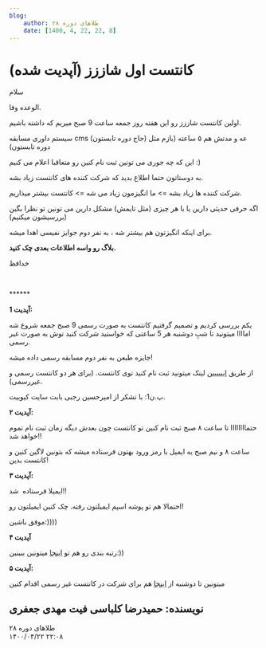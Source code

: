 ```yaml
---
blog:
    author: طلاهای دوره ۲۸
    date: [1400, 4, 22, 22, 8]
---
```

# کانتست اول شاززز (آپدیت شده)

<div class="cnt">
<p>سلام</p>
<p>الوعده وفا.</p>
<p>اولین کانتست شاززز رو این هفته روز جمعه ساعت 9 صبح میریم که داشته باشیم.</p>
<p>سیستم داوری مسابقه cms (جاج دوره تابستون) عه و مدتش هم ۵ ساعته (بازم مثل دوره تابستون)</p>
<p>این که چه جوری می تونین ثبت نام کنین رو متعاقبا اعلام می کنیم :)</p>
<p>به دوستاتون حتما اطلاع بدید که شرکت کننده های کانتست زیاد بشه.</p>
<p>شرکت کننده ها زیاد بشه =&gt; ما انگیزمون زیاد می شه =&gt; کانتست بیشتر میذاریم.</p>
<p>اگه حرفی حدیثی دارین یا با هر چیزی (مثل تایمش) مشکل دارین می تونین تو نظرا بگین (بررسیشون میکنیم)</p>
<p>برای اینکه انگیزتون هم بیشتر شه ، به نفر دوم جوایز نفیسی اهدا میشه.</p>
<p><b>بلاگ رو واسه اطلاعات بعدی چک کنید.</b></p>
<p>خدافظ</p>
<p><br/></p>
<p>******</p>
<p><b>آپدیت 1:</b></p>
<p>یکم بررسی کردیم و تصمیم گرفتیم کانتست به صورت رسمی 9 صبح جمعه شروع شه اماااا میتونید تا شبِ دوشنبه هر 5 ساعتی که خواستید شرکت کنید توش به صورت غیر رسمی.</p>
<p>جایزه طبعن به نفر دوم مسابقه رسمی داده میشه!</p>
<p>از طریق <a href="https://qubit.pythonanywhere.com/contest/" target="_blank">ایییییین</a> لینک میتونید ثبت نام کنید توی کانتست. (برای هر دو کانتست رسمی و غیررسمی).</p>
<p>پ.ن1: با تشکر از امیرحسین رجبی بابت سایت کیوبیت.</p>
<p><b>آپدیت ۲:</b></p>
<p>حتماااااااا تا ساعت ۸ صبح ثبت نام کنین تو کانتست چون بعدش دیگه زمان ثبت نام تموم خواهد شد!!</p>
<p>ساعت ۸ و نیم صبح یه ایمیل با رمز ورود بهتون فرستاده میشه که بتونین لاگین کنین و کانتست بدین!</p>
<p><b>آپدیت ۳:</b></p>
<p>ایمیلا فرستاده  شد!!</p>
<p>احتمالا هم تو پوشه اسپم ایمیلتون رفته. چک کنین ایمیلتون رو!</p>
<p>موفق باشین:))))</p>
<p><b>آپدیت ۴</b></p>
<p>رتبه بندی رو هم تو <a href="https://lh3.googleusercontent.com/ZmXcEUcAEfoZfY1lQmcmlJb2oPNjJfICETKrdmmB1GCsbY_fX5rkm6btOdaNeM-I8pNNlGwtcgX8LMbYDUmQYwYE0QhIuIPue71hmHtYhBJl0tIL1UJHnWlsPN1_8yG54xkmnsdUcuE3fj1gVUUEC0VNsML7cQiiUg8W8ypQEtsoSeWOuBhKmzllY54oeDU9lYFHGRPvPbMr3pmx3ny0WNhPgC6iZ16a7HuhWPUH_6oMWYlOzusDvGMZZBNEVlrn91y69ZIlbudDNEOW5Nch7Zn3naMrmKd6vnkcoBBJLg8hFRXhIQCVrDCxF5bEpOTKYSnpseLjEXuPGQPF8GaoZynaar5FkFauIkUFvG1khlaMGB7CmOWXgTaISRriXebXGHFTDNOK-ZShQUG6rMJWl6A8Byb6dgJ9YWAY2E9zqeKH7ph7MOuii6N4aDj-FmEr0F4hjXmcMlXCzubX77E9_gmxp-QSUUK0jljkNfM_vsWvc2on9zl-7AuvgyXGR0eAE_nHRV2rAaO2v6Gv5ucVAVWvy89iVmES6jLXX80HNcN5SYFT8_vCLiN_bfRk7gHhlLmFwc7TWFwc_LmNVr1g77ffrNO2Njy9Iqx5JmBCy6hXOyL7iwa4Zj2gcupJH2mubGwU2Go_F0gzzr_dImRrC_xh=w924-h1124-no" target="_blank">اینجا</a> میتونین ببینین:))</p>
<p><b>آپدیت ۵:</b></p>
<p>میتونین تا دوشنبه از <a href="http://judge.cf:8282">اینجا</a> هم برای شرکت در کانتست غیر رسمی اقدام کنین</p>
<h2>نویسنده: حمیدرضا کلباسی فیت مهدی جعفری</h2>
</div>

<div class="blog-info">
    <div class="blog-author">طلاهای دوره ۲۸</div>
    <div class="blog-date">۱۴۰۰/۰۴/۲۲ ۲۲:۰۸</div>
</div>

